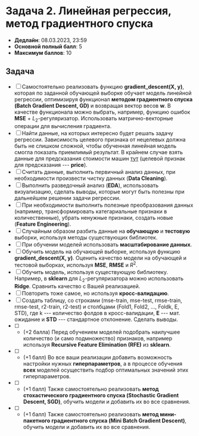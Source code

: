 # Задача 2. Линейная регрессия, метод градиентного спуска

* **Дедлайн**: 08.03.2023, 23:59
* **Основной полный балл**: 5
* **Максимум баллов**: 10

## Задача

- [ ] Самостоятельно реализовать функцию **gradient_descent(X, y)**, которая по заданной обучающей выборке обучает модель линейной регрессии, оптимизируя функционал **методом градиентного спуска (Batch Gradient Descent, GD)** и возвращая вектор весов **w**. В качестве функционала можно выбрать, например, функцию ошибок **MSE** + $L_2$-регуляризатор. Использовать матрично-векторные операции для вычисления градиента.
- [ ] Найти данные, на которых интересно будет решать задачу регрессии. Зависимость целевого признака от нецелевых должна быть не слишком сложной, чтобы обученная линейная модель смогла показать приемлимый результат. В крайнем случае взять данные для предсказания стоимости машин [тут](https://github.com/rustam-azimov/ml-course-itmo/tree/main/data/car_price) (целевой признак для предсказания --- **price**).
- [ ] Считать данные, выполнить первичный анализ данных, при необходимости произвести чистку данных (**Data Cleaning**).
- [ ] Выполнить разведочный анализ (**EDA**), использовать визуализацию, сделать выводы, которые могут быть полезны при дальнейшем решении задачи регрессии.
- [ ] При необходимости выполнить полезные преобразования данных (например, трансформировать категариальные признаки в количественные), убрать ненужные признаки, создать новые (**Feature Engineering**).
- [ ] Случайным образом разбить данные на **обучающую** и **тестовую** выборки, используя методы существующих библиотек.
- [ ] При обучении моделей использовать **масштабирование данных**.
- [ ] Обучить модель на обучающей выборке, используя функцию **gradient_descent(X, y)**. Оценить качество модели на обучающей и тестовой выборках, используя **MSE**, **RMSE** и $R^2$.
- [ ] Обучить модель, используя существующую библиотеку. Например, в **sklearn** для $L_2$-регуляризатора можно использовать **Ridge**. Сравнить качество с Вашей реализацией.
- [ ] Повторить тоже самое, но используя **кросс-валидацию**.
- [ ] Создать таблицу, со строками (mse-train, mse-test, rmse-train, rmse-test, r2-train, r2-test) и столбцами (Fold1, Fold2, ..., Foldk, E, STD), где k --- количество фолдов в кросс-валидации, **E** --- мат. ожидание и **STD** --- стандартное отклонение. Сделать выводы.
- [ ] * (+2 балла) Перед обучением моделей подобрать наилучшее количество (и само подмножество) признаков, например используя **Recursive Feature Elimination (RFE)** из **sklearn**.
- [ ] * (+1 балл) Во все ваши реализации добавить возможность настройки нужных **гиперпараметров**, а в процессе обучения **всех** моделей осуществить подбор оптимальных значений этих гиперпараметров.
- [ ] * (+1 балл) Также самостоятельно реализовать **метод стохастического градиентного спуска (Stochastic Gradient Descent, SGD)**, обучить модели и добавить их во все сравнения.
- [ ] * (+1 балл) Также самостоятельно реализовать **метод мини-пакетного градиентного спуска (Mini Batch Gradient Descent)**, обучить модели и добавить их во все сравнения.
